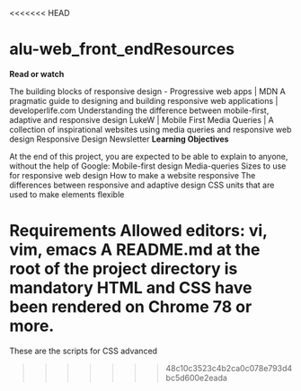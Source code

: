 <<<<<<< HEAD
# alu-web_front_endResources
**Read or watch**

The building blocks of responsive design - Progressive web apps | MDN
A pragmatic guide to designing and building responsive web applications | developerlife.com
Understanding the difference between mobile-first, adaptive and responsive design
LukeW | Mobile First
Media Queries | A collection of inspirational websites using media queries and responsive web design
Responsive Design Newsletter
**Learning Objectives**

At the end of this project, you are expected to be able to explain to anyone, without the help of Google:
Mobile-first design
Media-queries
Sizes to use for responsive web design
How to make a website responsive
The differences between responsive and adaptive design
CSS units that are used to make elements flexible

**Requirements**
Allowed editors: vi, vim, emacs
A README.md at the root of the project directory is mandatory
HTML and CSS have been rendered on Chrome 78 or more.
=======
These are the scripts for CSS advanced
>>>>>>> 48c10c3523c4b2ca0c078e793d4bc5d600e2eada
